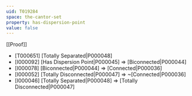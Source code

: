 ```yaml
---
uid: T019284
space: the-cantor-set
property: has-dispersion-point
value: false
---
```

[[Proof]]

* [T000651] [Totally Separated|P000048]
* [I000092] [Has Dispersion Point|P000045] => [Biconnected|P000044]
* [I000078] [Biconnected|P000044] => [Connected|P000036]
* [I000052] [Totally Disconnected|P000047] => ~[Connected|P000036]
* [I000046] [Totally Separated|P000048] => [Totally Disconnected|P000047]

